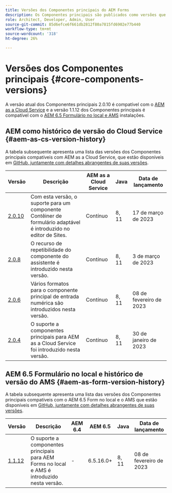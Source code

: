 ```yaml
---
title: Versões dos Componentes principais do AEM Forms
description: Os Componentes principais são publicados como versões que podem conter mais de uma versão dos mesmos componentes principais. Este documento explica quais são as versões e como entender a compatibilidade com os Componentes principais e o AEM.
role: Architect, Developer, Admin, User
source-git-commit: 85d6efce6f661db2812f80a7815fd6902e77b440
workflow-type: tm+mt
source-wordcount: '318'
ht-degree: 26%

---
```



# Versões dos Componentes principais {#core-components-versions}

A versão atual dos Componentes principais 2.0.10 é compatível com o [AEM as a Cloud Service](https://experienceleague.adobe.com/docs/experience-manager-cloud-service/landing/home.html?lang=pt-BR) e a versão 1.1.12 dos Componentes principais é compatível com o [AEM 6.5 Formulário no local e AMS](https://experienceleague.adobe.com/docs/experience-manager-65/user-guide/home.html?lang=pt-BR) instalações.

## AEM como histórico de versão do Cloud Service {#aem-as-cs-version-history}

A tabela subsequente apresenta uma lista das versões dos Componentes principais compatíveis com AEM as a Cloud Service, que estão disponíveis em [GitHub, juntamente com detalhes abrangentes de suas versões](https://github.com/adobe/aem-core-forms-components/releases).

| Versão | Descrição | AEM as a Cloud Service | Java | Data de lançamento |
|---|---|---|---|---|
| [2.0.10](https://github.com/adobe/aem-core-forms-components/releases/tag/core-forms-components-reactor-2.0.10) | Com esta versão, o suporte para um componente Contêiner de formulário adaptável é introduzido no editor de Sites. | Contínuo | 8, 11 | 17 de março de 2023 |
| [2.0.8](https://github.com/adobe/aem-core-forms-components/releases/tag/core-forms-components-reactor-2.0.8) | O recurso de repetibilidade do componente do assistente é introduzido nesta versão. | Contínuo | 8, 11 | 3 de março de 2023 |
| [2.0.6](https://github.com/adobe/aem-core-forms-components/releases/tag/core-forms-components-reactor-2.0.6) | Vários formatos para o componente principal de entrada numérica são introduzidos nesta versão. | Contínuo | 8, 11 | 08 de fevereiro de 2023 |
| [2.0.4](https://github.com/adobe/aem-core-forms-components/releases/tag/core-forms-components-reactor-2.0.6) | O suporte a componentes principais para AEM as a Cloud Service foi introduzido nesta versão. | Contínuo | 8, 11 | 30 de janeiro de 2023 |

## AEM 6.5 Formulário no local e histórico de versão do AMS {#aem-as-form-version-history}

A tabela subsequente apresenta uma lista das versões dos Componentes principais compatíveis com o AEM 6.5 Form no local e o AMS que estão disponíveis em [GitHub, juntamente com detalhes abrangentes de suas versões](https://github.com/adobe/aem-core-forms-components/releases/tag/core-forms-components-reactor-1.1.12).

| Versão | Descrição | AEM 6.4 | AEM 6.5 | Java | Data de lançamento |
|---|---|---|---|---|---|
| [1.1.12](https://github.com/adobe/aem-core-forms-components/releases/tag/core-forms-components-reactor-1.1.12) | O suporte a componentes principais para AEM Forms no local e AMS é introduzido nesta versão. | - | 6.5.16.0+ | 8, 11 | 08 de fevereiro de 2023 |